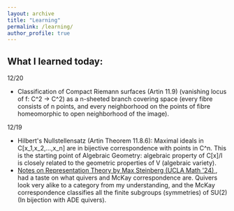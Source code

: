 ```yaml
---
layout: archive
title: "Learning"
permalink: /learning/
author_profile: true
---
```


What I learned today:
------
12/20
* Classification of Compact Riemann surfaces (Artin 11.9) (vanishing locus of f: C^2 -> C^2) as a n-sheeted branch covering space (every fibre consists of n points, and every neighborhood on the points of fibre homeomorphic to open neighborhood of the image).

12/19
* Hilbert's Nullstellensatz (Artin Theorem 11.8.6): Maximal ideals in C[x_1,x_2,...,x_n] are in bijective correspondence with points in C^n. This is the starting point of Algebraic Geometry: algebraic property of C[x]/I is closely related to the geometric properties of V (algebraic variety).
* <a href="https://max.steinbergfour.com/files/reptheory.pdf"> Notes on Representation Theory by Max Steinberg (UCLA Math '24) </a>, had a taste on what quivers and McKay correspondence are. Quivers look very alike to a category from my understanding, and the McKay correspondence classifies all the finite subgroups (symmetries) of SU(2) (In bijection with ADE quivers).
